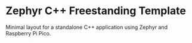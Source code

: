# Zephyr C++ Freestanding Template

Minimal layout for a standalone C++ application using Zephyr and Raspberry Pi Pico.
